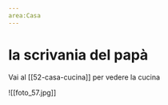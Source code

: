 ```yaml
---
area:Casa
---
```

# la scrivania del papà

Vai al [[52-casa-cucina]] per vedere la cucina

![[foto_57.jpg]]